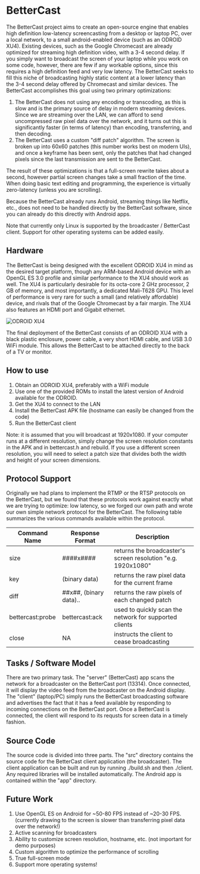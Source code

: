# BetterCast

The BetterCast project aims to create an open-source engine that enables high definition
low-latency screencasting from a desktop or laptop PC, over a local network, to
a small android-enabled device (such as an ODROID XU4). Existing devices, such as the
Google Chromecast are already optimized for streaming high definition video, with a
3-4 second delay. If you simply want to broadcast the screen of your laptop while
you work on some code, however, there are few if any workable options, since this
requires a high definition feed and very low latency. The BetterCast seeks to fill
this niche of broadcasting highly static content at a lower latency than the 3-4
second delay offered by Chromecast and similar devices. The BetterCast accomplishes
this goal using two primary optimizations:

1. The BetterCast does not using any encoding or transcoding, as this is slow and
   is the primary source of delay in modern streaming devices. Since we are streaming
   over the LAN, we can afford to send uncompressed raw pixel data over the network,
   and it turns out this is significantly faster (in terms of latency) than encoding,
   transferring, and then decoding.
2. The BetterCast uses a custom "diff patch" algorithm. The screen is broken up into
   60x60 patches (this number works best on modern UIs), and once a keyframe has
   been sent, only the patches that had changed pixels since the last transmission
   are sent to the BetterCast.

The result of these optimizations is that a full-screen rewrite takes about a second,
however partial screen changes take a small fraction of the time. When doing basic
text editing and programming, the experience is virtually zero-latency (unless you
are scrolling).

Because the BetterCast already runs Android, streaming things like Netflix, etc.,
does not need to be handled directly by the BetterCast software, since you can
already do this directly with Android apps.

Note that currently only Linux is supported by the broadcaster / BetterCast client.
Support for other operating systems can be added easily.

## Hardware

The BetterCast is being designed with the excellent ODROID XU4 in mind as the
desired target platform, though any ARM-based Android device with an OpenGL ES 3.0
profile and similar performance to the XU4 should work as well. The XU4 is
particularly desirable for its octa-core 2 GHz processor, 2 GB of memory, and
most importantly, a dedicated Mali-T628 GPU. This level of performance is very
rare for such a small (and relatively affordable) device, and rivals that of the
Google Chromecast by a fair margin. The XU4 also features an HDMI port and Gigabit
ethernet.

![ODROID XU4](http://www.hardkernel.com/main/_Files/prdt/2016/201606/201606241810180839.jpg)

The final deployment of the BetterCast consists of an ODROID XU4 with a black
plastic enclosure, power cable, a very short HDMI cable, and USB 3.0 WiFi module.
This allows the BetterCast to be attached directly to the back of a TV or
monitor.

## How to use

1. Obtain an ODROID XU4, preferably with a WiFi module
2. Use one of the provided ROMs to install the latest version of Android available for the ODROID.
3. Get the XU4 to connect to the LAN
4. Install the BetterCast APK file (hostname can easily be changed from the code)
5. Run the BetterCast client

Note: it is assumed that you will broadcast at 1920x1080. If your computer runs at
a different resolution, simply change the screen resolution constants in the APK
and in bettercast.h and rebuild. If you use a different screen resolution, you will
need to select a patch size that divides both the width and height of your screen
dimensions.


## Protocol Support

Originally we had plans to implement the RTMP or the RTSP protocols on the BetterCast,
but we found that these protocols work against exactly what we are trying to optimize:
low latency, so we forged our own path and wrote our own simple network protocol for
the BetterCast. The following table summarizes the various commands available within
the protocol.

Command Name | Response Format | Description
--- | --- | ---
size | ####x#### | returns the broadcaster's screen resolution "e.g. 1920x1080"
key | (binary data) | returns the raw pixel data for the current frame
diff | ##x##, (binary data).. | returns the raw pixels of each changed patch
bettercast:probe | bettercast:ack | used to quickly scan the network for supported clients
close | NA | instructs the client to cease broadcasting


## Tasks / Software Model

There are two primary task. The "server" (BetterCast) app scans the network for a
broadcaster on the BetterCast port (13314). Once connected, it will display the
video feed from the broadcaster on the Android display. The "client" (laptop/PC)
simply runs the BetterCast broadcasting software and advertises the fact that it
has a feed available by responding to incoming connections on the BetterCast port.
Once a BetterCast is connected, the client will respond to its requsts for screen
data in a timely fashion.

## Source Code

The source code is divided into three parts. The "src" directory contains the source
code for the BetterCast client application (the broadcaster). The client application
can be built and run by running ./build.sh and then ./client. Any required libraries
will be installed automatically. The Android app is contained within the "app" directory.

## Future Work
1. Use OpenGL ES on Android for ~50-80 FPS instead of ~20-30 FPS. (currently drawing
   to the screen is slower than transferring pixel data over the network!)
2. Active scanning for broadcasters
3. Ability to customize screen resolution, hostname, etc. (not important for demo purposes)
4. Custom algorithm to optimize the performance of scrolling
5. True full-screen mode
6. Support more operating systems!

